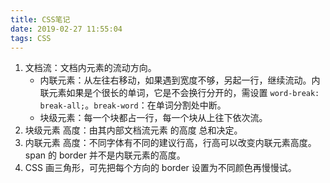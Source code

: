 ```yaml
---
title: CSS笔记
date: 2019-02-27 11:55:04
tags: CSS
---
```


1. 文档流：文档内元素的流动方向。
    - 内联元素：从左往右移动，如果遇到宽度不够，另起一行，继续流动。内联元素如果是个很长的单词，它是不会换行分开的，需设置 `word-break: break-all;`。`break-word`：在单词分割处中断。
    - 块级元素：每一个块都占一行，每一个块从上往下依次流。
2. 块级元素 高度：由其内部文档流元素 的高度 总和决定。
3. 内联元素 高度：不同字体有不同的建议行高，行高可以改变内联元素高度。span 的 border 并不是内联元素的高度。
4. CSS 画三角形，可先把每个方向的 border 设置为不同颜色再慢慢试。